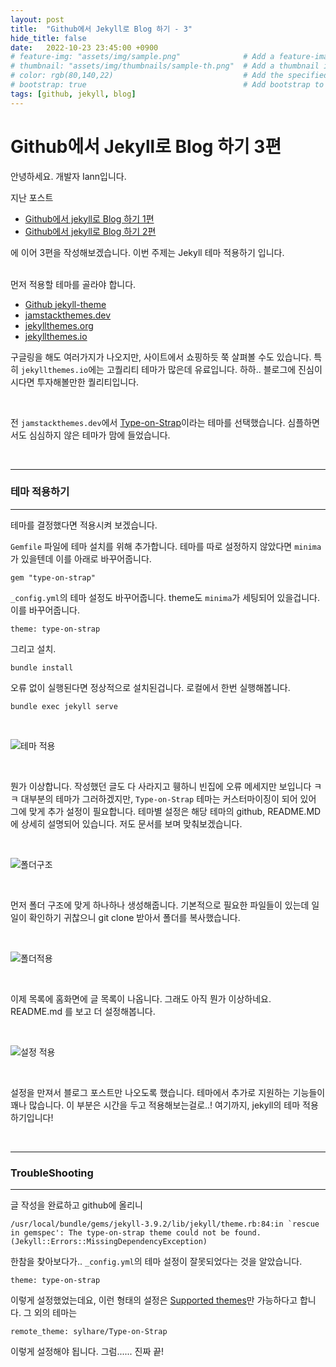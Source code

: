 ```yaml
---
layout: post
title:  "Github에서 Jekyll로 Blog 하기 - 3"
hide_title: false
date:   2022-10-23 23:45:00 +0900
# feature-img: "assets/img/sample.png"              # Add a feature-image to the post
# thumbnail: "assets/img/thumbnails/sample-th.png"  # Add a thumbnail image on blog view
# color: rgb(80,140,22)                             # Add the specified color as feature image, and change link colors in post
# bootstrap: true                                   # Add bootstrap to the page
tags: [github, jekyll, blog]
---
```


Github에서 Jekyll로 Blog 하기 3편
=

안녕하세요. 개발자 Iann입니다.

지난 포스트
- [Github에서 jekyll로 Blog 하기 1편][github-jekyll-blog-1]
- [Github에서 jekyll로 Blog 하기 2편][github-jekyll-blog-2]

에 이어 3편을 작성해보겠습니다. 이번 주제는 Jekyll 테마 적용하기 입니다.

<br>
먼저 적용할 테마를 골라야 합니다.

- [Github jekyll-theme][github-jekyll-theme]
- [jamstackthemes.dev][jamstackthemes.dev]
- [jekyllthemes.org][jekyllthemes.org]
- [jekyllthemes.io][jekyllthemes.io]

구글링을 해도 여러가지가 나오지만, 사이트에서 쇼핑하듯 쭉 살펴볼 수도 있습니다. 특히 `jekyllthemes.io`에는 고퀄리티 테마가 많은데 유료입니다. 하하.. 블로그에 진심이시다면 투자해볼만한 퀄리티입니다.

<br>

전 `jamstackthemes.dev`에서 [Type-on-Strap][type-on-strap]이라는 테마를 선택했습니다. 심플하면서도 심심하지 않은 테마가 맘에 들었습니다.

<br>

---
### 테마 적용하기
---

테마를 결정했다면 적용시켜 보겠습니다.


`Gemfile` 파일에 테마 설치를 위해 추가합니다. 테마를 따로 설정하지 않았다면 `minima`가 있을텐데 이를 아래로 바꾸어줍니다.
```
gem "type-on-strap"
```
`_config.yml`의 테마 설정도 바꾸어줍니다. theme도 `minima`가 세팅되어 있을겁니다. 이를 바꾸어줍니다.
```
theme: type-on-strap
```
그리고 설치.
```
bundle install
```
오류 없이 실행된다면 정상적으로 설치된겁니다. 로컬에서 한번 실행해봅니다.
```
bundle exec jekyll serve
```

<br>

![테마 적용](/assets/images/2022/10/apply_jekyll_theme_1.png)

<br>

뭔가 이상합니다. 작성했던 글도 다 사라지고 휑하니 빈집에 오류 메세지만 보입니다 ㅋㅋ
대부분의 테마가 그러하겠지만, `Type-on-Strap` 테마는 커스터마이징이 되어 있어 그에 맞게 추가 설정이 필요합니다.
테마별 설정은 해당 테마의 github, README.MD에 상세히 설명되어 있습니다. 저도 문서를 보며 맞춰보겠습니다.

<br>

![폴더구조](/assets/images/2022/10/apply_jekyll_theme_2.png)

<br>

먼저 폴더 구조에 맞게 하나하나 생성해줍니다. 기본적으로 필요한 파일들이 있는데 일일이 확인하기 귀찮으니 git clone 받아서 폴더를 복사했습니다.

<br>

![폴더적용](/assets/images/2022/10/apply_jekyll_theme_3.png)

<br>

이제 목록에 홈화면에 글 목록이 나옵니다. 그래도 아직 뭔가 이상하네요. README.md 를 보고 더 설정해봅니다.

<br>

![설정 적용](/assets/images/2022/10/apply_jekyll_theme_4.png)

<br>

설정을 만져서 블로그 포스트만 나오도록 했습니다. 테마에서 추가로 지원하는 기능들이 꽤나 많습니다. 이 부분은 시간을 두고 적용해보는걸로..! 여기까지, jekyll의 테마 적용하기입니다!

<br>

---
### TroubleShooting
---
글 작성을 완료하고 github에 올리니
```
/usr/local/bundle/gems/jekyll-3.9.2/lib/jekyll/theme.rb:84:in `rescue in gemspec': The type-on-strap theme could not be found. (Jekyll::Errors::MissingDependencyException)
```
한참을 찾아보다가.. `_config.yml`의 테마 설정이 잘못되었다는 것을 알았습니다.

```
theme: type-on-strap
```
이렇게 설정했었는데요, 이런 형태의 설정은 [Supported themes][supported-themes]만 가능하다고 합니다. 그 외의 테마는

```
remote_theme: sylhare/Type-on-Strap
```
이렇게 설정해야 됩니다. 그럼...... 진짜 끝!



[github-jekyll-blog-1]: https://dev-iann.github.io/2022/10/10/start-blog-with-github-and-jekyll-1.html{:target="_blank"}
[github-jekyll-blog-2]: https://dev-iann.github.io/2022/10/15/start-blog-with-github-and-jekyll-2.html{:target="_blank"}
[github-jekyll-theme]: https://github.com/topics/jekyll-theme{:target="_blank"}
[jamstackthemes.dev]: https://jamstackthemes.dev/ssg/jekyll/{:target="_blank"}
[jekyllthemes.org]: http://jekyllthemes.org/{:target="_blank"}
[jekyllthemes.io]: https://jekyllthemes.io/{:target="_blank"}
[type-on-strap]: https://github.com/sylhare/Type-on-Strap{:target="_blank"}
[supported-themes]: https://pages.github.com/themes/{:target="_blank"}